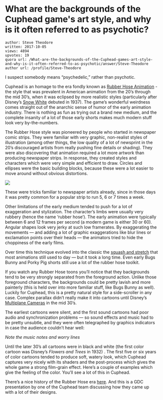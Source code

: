 # What are the backgrounds of the Cuphead game's art style, and why is it often referred to as psychotic?

	author: Steve Theodore
	written: 2017-10-05
	views: 4894
	upvotes: 19
	quora url: /What-are-the-backgrounds-of-the-Cuphead-games-art-style-and-why-is-it-often-referred-to-as-psychotic/answer/Steve-Theodore
	author url: /profile/Steve-Theodore


I suspect somebody means “psychedelic,” rather than psychotic.

Cuphead is an homage to the era fondly known as [Rubber Hose Animation](http://rubberhoseanimation.tumblr.com/) - the style that was prevalent in American animation from the 20’s through the mid 30’s, when it was eclipsed by more realistic styles (particularly after Disney’s [Snow White](https://en.wikipedia.org/wiki/Snow_White_and_the_Seven_Dwarfs_(1937_film)#Original_theatrical_run) debuted in 1937). The game’s wonderful weirdness comes straight out of the anarchic sense of humor of the early animation industry. There is nothing as fun as trying out a brand new medium, and the complete insanity of a lot of those early shorts makes much modern stuff look very by-the-numbers.

The Rubber Hose style was pioneered by people who started in newspaper comic strips. They were familiar with very graphic, non-realist styles of illustration (among other things, the low quality of a lot of newsprint in the 20’s discouraged artists from really pushing fine details or shading). They were also discovering that animation required a lot more artwork than producing newspaper strips. In response, they created styles and characters which were very simple and efficient to draw. Circles and ellipses were the basic building blocks, because these were a lot easier to move around without obvious distortions.

![](https://qph.fs.quoracdn.net/main-qimg-a90d0e2ff44fd3edf99e49a0f374054e-c)

These were tricks familiar to newspaper artists already, since in those days it was pretty common for a popular strip to run 5, 6 or 7 times a week.

Other limitations of the early medium tended to push for a lot of exaggeration and stylization. The character’s limbs were usually very rubbery (hence the name ‘rubber hose’). The early animation were typically between 6 and 12 frames per second (a modern game is either 30 or 60). Angular shapes look very jerky at such low framerates. By exaggerating the movements — and adding a lot of graphic exaggerations like blur lines or exclamation points over their heads — the animators tried to hide the choppiness of the early films.



Over time this technique evolved into the classic the [squash and stretch](https://en.wikipedia.org/wiki/Squash_and_stretch) that most animations still used to day — but it took a long time. Even early Bugs Bunny and Porky Pig shorts still use a lot of the rubber hose toolkit.

If you watch any Rubber Hose toons you’ll notice that they backgrounds tend to be very strongly separated from the foreground action. Unlike those foreground characters, the backgrounds could be pretty lavish and more painterly (this is held over into more familiar stuff, like Bugs Bunny as well). Luckily for Cuphead, this is a pretty natural style for a side-scroller in any case. Complex parallax didn’t really make it into cartoons until Disney’s [Multiplane Cameras](http://www.animationschooldaily.com/multiplane-cameras/) in the mid 30’s.



The earliest cartoons were silent, and the first sound cartoons had poor audio and synchronization problems — so sound effects and music had to be pretty unsubtle, and they were often telegraphed by graphics indicators in case the audience couldn’t hear well:



_Note the music notes and worry lines_ 

Until the later 30’s all cartoons were in black and white (the first color cartoon was Disney’s _Flowers and Trees_  in 1932) . The first five or six years of color cartoons tended to produce soft, watery look, which Cuphead captures very nicely with its shaders and the post-process which gives the whole game a strong film-grain effect. Here’s a couple of examples which give the feeling of the color. You’ll see a lot of this in Cuphead.





There’s a nice history of the Rubber Hose era [here](http://the-animatorium.blogspot.com/2013/06/spaghetti-limbs-bouncy-movement-age-of.html). And this is a GDC presentation by one of the Cuphead team discussing how they came up with a lot of their designs.



